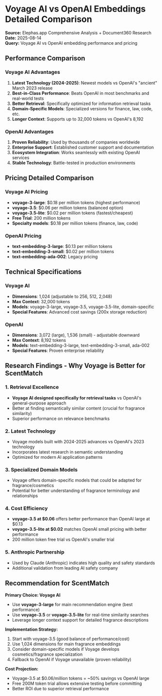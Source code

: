 # Voyage AI vs OpenAI Embeddings Detailed Comparison

**Source:** Elephas.app Comprehensive Analysis + Document360 Research  
**Date:** 2025-08-14  
**Query:** Voyage AI vs OpenAI embedding performance and pricing

## Performance Comparison

### Voyage AI Advantages

1. **Latest Technology (2024-2025)**: Newest models vs OpenAI's "ancient" March 2023 release
2. **Best-in-Class Performance**: Beats OpenAI in most benchmarks and real-world tests
3. **Better Retrieval**: Specifically optimized for information retrieval tasks
4. **Domain-Specific Models**: Specialized versions for finance, law, code, etc.
5. **Longer Context**: Supports up to 32,000 tokens vs OpenAI's 8,192

### OpenAI Advantages

1. **Proven Reliability**: Used by thousands of companies worldwide
2. **Enterprise Support**: Established customer support and documentation
3. **Ecosystem Integration**: Works seamlessly with existing OpenAI services
4. **Stable Technology**: Battle-tested in production environments

## Pricing Detailed Comparison

### Voyage AI Pricing

- **voyage-3-large**: $0.18 per million tokens (highest performance)
- **voyage-3.5**: $0.06 per million tokens (balanced option)
- **voyage-3.5-lite**: $0.02 per million tokens (fastest/cheapest)
- **Free Trial**: 200 million tokens
- **Specialty models**: $0.18 per million tokens (finance, law, code)

### OpenAI Pricing

- **text-embedding-3-large**: $0.13 per million tokens
- **text-embedding-3-small**: $0.02 per million tokens
- **text-embedding-ada-002**: Legacy pricing

## Technical Specifications

### Voyage AI

- **Dimensions**: 1,024 (adjustable to 256, 512, 2,048)
- **Max Context**: 32,000 tokens
- **Models**: voyage-3-large, voyage-3.5, voyage-3.5-lite, domain-specific
- **Special Features**: Advanced cost savings (200x storage reduction)

### OpenAI

- **Dimensions**: 3,072 (large), 1,536 (small) - adjustable downward
- **Max Context**: 8,192 tokens
- **Models**: text-embedding-3-large, text-embedding-3-small, ada-002
- **Special Features**: Proven enterprise reliability

## Research Findings - Why Voyage is Better for ScentMatch

### 1. Retrieval Excellence

- **Voyage AI designed specifically for retrieval tasks** vs OpenAI's general-purpose approach
- Better at finding semantically similar content (crucial for fragrance similarity)
- Superior performance on relevance benchmarks

### 2. Latest Technology

- Voyage models built with 2024-2025 advances vs OpenAI's 2023 technology
- Incorporates latest research in semantic understanding
- Optimized for modern AI application patterns

### 3. Specialized Domain Models

- Voyage offers domain-specific models that could be adapted for fragrance/cosmetics
- Potential for better understanding of fragrance terminology and relationships

### 4. Cost Efficiency

- **voyage-3.5 at $0.06** offers better performance than OpenAI large at $0.13
- **voyage-3.5-lite at $0.02** matches OpenAI small pricing with better performance
- 200 million token free trial vs OpenAI's smaller trial

### 5. Anthropic Partnership

- Used by Claude (Anthropic) indicates high quality and safety standards
- Additional validation from leading AI safety company

## Recommendation for ScentMatch

**Primary Choice: Voyage AI**

- Use **voyage-3-large** for main recommendation engine (best performance)
- Use **voyage-3.5** or **voyage-3.5-lite** for real-time similarity searches
- Leverage longer context support for detailed fragrance descriptions

**Implementation Strategy:**

1. Start with voyage-3.5 (good balance of performance/cost)
2. Use 1,024 dimensions for main fragrance embeddings
3. Consider domain-specific models if Voyage develops cosmetics/fragrance specialization
4. Fallback to OpenAI if Voyage unavailable (proven reliability)

**Cost Projection:**

- Voyage-3.5 at $0.06/million tokens = ~50% savings vs OpenAI large
- Free 200M token trial allows extensive testing before committing
- Better ROI due to superior retrieval performance
